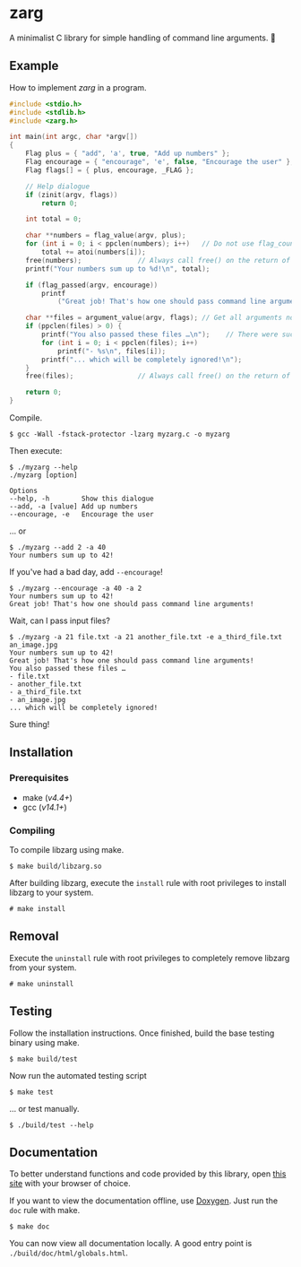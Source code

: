 # zarg

A minimalist C library for simple handling of command line arguments. 🚀

## Example

How to implement _zarg_ in a program.

```c
#include <stdio.h>
#include <stdlib.h>
#include <zarg.h>

int main(int argc, char *argv[])
{
    Flag plus = { "add", 'a', true, "Add up numbers" };
    Flag encourage = { "encourage", 'e', false, "Encourage the user" };
    Flag flags[] = { plus, encourage, _FLAG };

    // Help dialogue
    if (zinit(argv, flags))
        return 0;

    int total = 0;

    char **numbers = flag_value(argv, plus);
    for (int i = 0; i < ppclen(numbers); i++)   // Do not use flag_count() here, this will inevitably lead to a memory leak.
        total += atoi(numbers[i]);
    free(numbers);              // Always call free() on the return of flag_value()
    printf("Your numbers sum up to %d!\n", total);

    if (flag_passed(argv, encourage))
        printf
            ("Great job! That's how one should pass command line arguments!\n");

    char **files = argument_value(argv, flags); // Get all arguments not in relation to any Flag
    if (ppclen(files) > 0) {
        printf("You also passed these files …\n");    // There were such arguments
        for (int i = 0; i < ppclen(files); i++)
            printf("- %s\n", files[i]);
        printf("... which will be completely ignored!\n");
    }
    free(files);                // Always call free() on the return of argument_value()

    return 0;
}
```

Compile.

```
$ gcc -Wall -fstack-protector -lzarg myzarg.c -o myzarg
```

Then execute:

```
$ ./myzarg --help
./myzarg [option]

Options
--help, -h        Show this dialogue
--add, -a [value] Add up numbers
--encourage, -e   Encourage the user
```

… or

```
$ ./myzarg --add 2 -a 40
Your numbers sum up to 42!
```

If you've had a bad day, add `--encourage`!

```
$ ./myzarg --encourage -a 40 -a 2
Your numbers sum up to 42!
Great job! That's how one should pass command line arguments!
```

Wait, can I pass input files?

```
$ ./myzarg -a 21 file.txt -a 21 another_file.txt -e a_third_file.txt an_image.jpg
Your numbers sum up to 42!
Great job! That's how one should pass command line arguments!
You also passed these files …
- file.txt
- another_file.txt
- a_third_file.txt
- an_image.jpg
... which will be completely ignored!
```

Sure thing!

## Installation

### Prerequisites

-   make (_v4.4+_)
-   gcc (_v14.1+_)

### Compiling

To compile libzarg using make.

```
$ make build/libzarg.so
```

After building libzarg, execute the `install` rule with root privileges to install libzarg to your system.

```
# make install
```

## Removal

Execute the `uninstall` rule with root privileges to completely remove libzarg from your system.

```
# make uninstall
```

## Testing

Follow the installation instructions. Once finished, build the base testing binary using make.

```
$ make build/test
```

Now run the automated testing script

```
$ make test
```

… or test manually.

```
$ ./build/test --help
```

## Documentation

To better understand functions and code provided by this library, open [this site](https://konstantintutsch.com/zarg/globals.html) with your browser of choice.


If you want to view the documentation offline, use [Doxygen](https://doxygen.nl). Just run the `doc` rule with make.

```
$ make doc
```

You can now view all documentation locally. A good entry point is `./build/doc/html/globals.html`.
